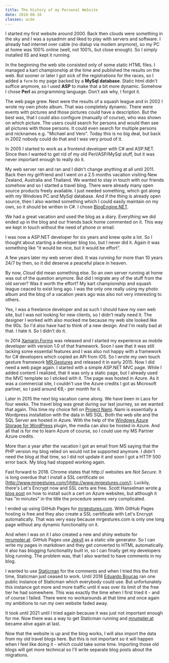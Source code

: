 ```yaml
---
title: The History of my Personal Website
date: 2018-08-10
classes: wide
---
```


I started my first website around 2000. Back then clouds were something in the sky and I was a sysadmin and liked to play with servers
and software. I already had internet over cable (no dialup via modem anymore), so my PC at home was 100% online (well, not 100%, but close enough).
So I simply installed IIS and kept it running.

In the beginning the web site consisted only of some static HTML files. I managed a kart championship at the time and published the results on the
web. But sooner or later I got sick of the registrations for the races, so I added a `form` to my page backed by a **MySql database**. Static html didn't
suffice anymore, so I used **ASP** to make that a bit more dynamic. Somehow I chose **Perl** as programming language. Don't ask why, I forgot it.

The web page grew. Next were the results of a squash league and in 2002 I wrote my own photo album. That was completely dynamic. There were events
with pictures and those pictures could have a description. But the best was, that I could also configure (manually of course), who was shown on which
picture. The users could search for persons and would then see all pictures with those persons. It could even search for multiple persons and nicknames
e.g. "Michael and Vero". Today this is no big deal, but back in 2002 nobody could do that and I was very proud of it.

In 2005 I started to work as a frontend developer with C# and ASP.NET. Since then I wanted to get rid of my old Perl/ASP/MySql stuff, but it was never
important enough to really do it.

My web server ran and ran and I didn't change anything at all until 2011. Back then my girlfriend and I went on a 2.5 months vacation visiting New Zealand,
Australia and Thailand. We wanted to stay in touch with our friends somehow and so I started a travel blog.
There were already many open source products freely available. I just needed something, which got along with my Windows PC and MySql database.
And if the thing is already open source, then I also wanted something which I could easily maintain on my own, so it should be written in C#.
I chose [BlogEngine.NET](http://www.dotnetblogengine.net/).

We had a great vacation and used the blog as a diary. Everything we did ended up in the blog and our friends back home commented on it. This way we kept
in touch without the need of phone or email.

I was now a ASP.NET developer for six years and knew quite a lot. So I thought about starting a developer blog too, but I never did it.
Again it was something like "it would be nice, but it would be effort".

A few years later my web server died. It was running for more than 10 years 24/7 by then, so it did deserve a peaceful place in heaven.

By now, *Cloud* did mean something else. So an own server running at home was out of the question anymore. But did I migrate any of the stuff from
the old server? Was it worth the effort? My kart championship and squash league ceaced to exist long ago. I was the only one really using my photo album
and the blog of a vacation years ago was also not very interesting to others.

Yes, I was a freelance developer and as such I should have my own web site, but I was not looking for new clients, so I didn't really need it.
The designer I worked with also mocked me because my web site looked like the 90s. So I'd also have had to think of a new design.
And I'm really bad at that. I hate it. So I didn't do it.

In 2014 [Xamarin.Forms](https://docs.microsoft.com/en-us/xamarin/xamarin-forms/) was released and I started my experience as mobile developer
with version 1.0 of that framework. Soon I saw that it was still lacking some essential features and I was also not happy with a framework for
C# developers which copied an API from iOS. So I wrote my own touch gesture framework [MR.Gestures](https://www.mrgestures.com/)
and released it in early 2015. Now I did need a web page again. I started with a simple ASP.NET MVC page. While I added content I realized, that
it was only a static page, but I already used the MVC template so I sticked with it. The page was hosted in Azure.
As it was a commercial site, I couldn't use the Azure credits I got as Microsoft partner, so I paid around €8,- per month for it.

Later in 2015 the next big vacation came along. We have been in Laos for four weeks. The travel blog was great during our last journey,
so we wanted that again.
This time my choice fell on [Project Nami](https://projectnami.org/how-did-we-get-here/). Nami is essentially a Wordpress installation with the data
in MS SQL. Both the web site and the SQL Server are hosted in Azure.
With the help of the [Windows Azure Storage for WordPress](https://wordpress.org/plugins/windows-azure-storage/) plugin, the media can also be
hosted in Azure. And all that is for me to learn Azure of course, so I could use my MS Partner Azure credits.

More than a year after the vacation I got an email from MS saying that the PHP version my blog relied on would not be supported anymore.
I didn't need the blog at that time, so I did not update it and soon I got a HTTP 500 error back. My blog had stopped working again.

Fast forward to 2018. Chrome states that http:// websites are *Not Secure*. It is long overdue that I install a SSL certificate on 
[http://www.mrgestures.com/](http://www.mrgestures.com/). Luckily, there's Let's Encrypt now and SSL certs are free.
Scott Hanselman wrote [a blog post](https://www.hanselman.com/blog/SecuringAnAzureAppServiceWebsiteUnderSSLInMinutesWithLetsEncrypt.aspx) on
how to install such a cert on Azure websites, but although it has "in minutes" in the title the procedure seems very complicated.

I ended up using GitHub Pages for [mrgestures.com](https://www.mrgestures.com/). 
With GitHub Pages hosting is free and they also create a SSL certificate with Let's Encrypt automatically.
That was very easy because mrgestures.com is only one long page without any dynamic functionality on it.

And when I was on it I also created a new and shiny website for [mrumpler.at](https://www.mrumpler.at/).
GitHub Pages use [Jekyll](https://jekyllrb.com/) as a static site generator.
So I can write my pages in markdown and they get converted to HTML automatically.
It also has blogging functionality built in, so I can finally get my developers blog running.
The problem was, that I also wanted to have comments in my blog.

I wanted to use [Staticman](https://staticman.net/) for the comments and when I tried this the first time, Staticman just ceased to work. 
Until 2018 [Eduardo Bouças](https://github.com/eduardoboucas) ran one public instance of Staticman which everybody could use.
But unfortunately this instance got more and more traffic until it was over its limit of the free tier he had somewhere.
This was exactly the time when I first tried it - and of course I failed.
There were no workarounds at that time and once again my ambitions to run my own website faded away.

It took until 2021 until I tried again because it was just not important enough for me.
Now there was a way to get Staticman running and [mrumpler.at](https://www.mrumpler.at) became alive again at last.

Now that the website is up and the blog works, I will also import the data from my old travel blogs here.
But this is not important so it will happen when I feel like doing it - which could take some time.
Importing those old blogs will get more technical so I'll write separate blog posts about the migrations.
